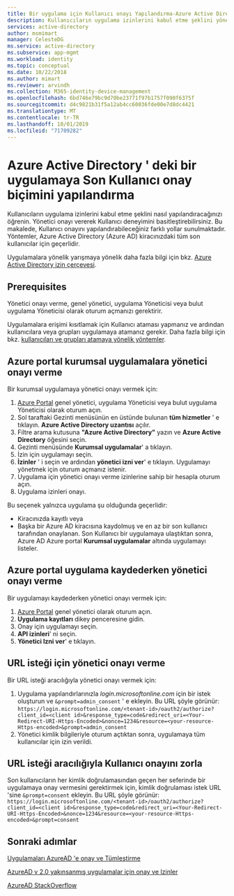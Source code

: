 ```yaml
---
title: Bir uygulama için Kullanıcı onayı Yapılandırma-Azure Active Directory | Microsoft Docs
description: Kullanıcıların uygulama izinlerini kabul etme şeklini yönetmeyi öğrenin. Yönetici onayı vererek Kullanıcı deneyimini basitleştirebilirsiniz. Bu yöntemler Azure Active Directory (Azure AD) kiracınızdaki tüm son kullanıcılar için geçerlidir.
services: active-directory
author: msmimart
manager: CelesteDG
ms.service: active-directory
ms.subservice: app-mgmt
ms.workload: identity
ms.topic: conceptual
ms.date: 10/22/2018
ms.author: mimart
ms.reviewer: arvindh
ms.collection: M365-identity-device-management
ms.openlocfilehash: 6bd746e79bc9d70be23771f97b1757f090f6375f
ms.sourcegitcommit: d4c9821b31f5a12ab4cc60036fde00e7d8dc4421
ms.translationtype: MT
ms.contentlocale: tr-TR
ms.lasthandoff: 10/01/2019
ms.locfileid: "71709282"
---
```

# <a name="configure-the-way-end-users-consent-to-an-application-in-azure-active-directory"></a>Azure Active Directory ' deki bir uygulamaya Son Kullanıcı onay biçimini yapılandırma
Kullanıcıların uygulama izinlerini kabul etme şeklini nasıl yapılandıracağınızı öğrenin. Yönetici onayı vererek Kullanıcı deneyimini basitleştirebilirsiniz. Bu makalede, Kullanıcı onayını yapılandırabileceğiniz farklı yollar sunulmaktadır. Yöntemler, Azure Active Directory (Azure AD) kiracınızdaki tüm son kullanıcılar için geçerlidir. 

Uygulamalara yönelik yarışmaya yönelik daha fazla bilgi için bkz. [Azure Active Directory izin çerçevesi](../develop/consent-framework.md).

## <a name="prerequisites"></a>Prerequisites

Yönetici onayı verme, genel yönetici, uygulama Yöneticisi veya bulut uygulama Yöneticisi olarak oturum açmanızı gerektirir.

Uygulamalara erişimi kısıtlamak için Kullanıcı ataması yapmanız ve ardından kullanıcılara veya grupları uygulamaya atamanız gerekir.  Daha fazla bilgi için bkz. [kullanıcıları ve grupları atamaya yönelik yöntemler](methods-for-assigning-users-and-groups.md).

## <a name="grant-admin-consent-to-enterprise-apps-in-the-azure-portal"></a>Azure portal kurumsal uygulamalara yönetici onayı verme

Bir kurumsal uygulamaya yönetici onayı vermek için:

1. [Azure Portal](https://portal.azure.com) genel yönetici, uygulama Yöneticisi veya bulut uygulama Yöneticisi olarak oturum açın.
2. Sol taraftaki Gezinti menüsünün en üstünde bulunan **tüm hizmetler** ' e tıklayın. **Azure Active Directory uzantısı** açılır.
3. Filtre arama kutusuna **"Azure Active Directory"** yazın ve **Azure Active Directory** öğesini seçin.
4. Gezinti menüsünde **Kurumsal uygulamalar**' a tıklayın.
5. İzin için uygulamayı seçin.
6. **İzinler** ' i seçin ve ardından **yönetici izni ver**' e tıklayın. Uygulamayı yönetmek için oturum açmanız istenir.
7. Uygulama için yönetici onayı verme izinlerine sahip bir hesapla oturum açın. 
8. Uygulama izinleri onayı.

Bu seçenek yalnızca uygulama şu olduğunda geçerlidir: 

- Kiracınızda kayıtlı veya
- Başka bir Azure AD kiracısına kaydolmuş ve en az bir son kullanıcı tarafından onaylanan. Son Kullanıcı bir uygulamaya ulaştıktan sonra, Azure AD Azure portal **Kurumsal uygulamalar** altında uygulamayı listeler.

## <a name="grant-admin-consent-when-registering-an-app-in-the-azure-portal"></a>Azure portal uygulama kaydederken yönetici onayı verme

Bir uygulamayı kaydederken yönetici onayı vermek için: 

1. [Azure Portal](https://portal.azure.com) genel yönetici olarak oturum açın.
2. **Uygulama kayıtları** dikey penceresine gidin.
3. Onay için uygulamayı seçin.
4. **API izinleri**' ni seçin.
5. **Yönetici Izni ver**' e tıklayın.


## <a name="grant-admin-consent-through-a-url-request"></a>URL isteği için yönetici onayı verme

Bir URL isteği aracılığıyla yönetici onayı vermek için:

1. Uygulama yapılandırlarınızla *login.microsoftonline.com* için bir istek oluşturun ve `&prompt=admin_consent` ' e ekleyin. Bu URL şöyle görünür: `https://login.microsoftonline.com/<tenant-id>/oauth2/authorize?client_id=<client id>&response_type=code&redirect_uri=<Your-Redirect-URI-Https-Encoded>&nonce=1234&resource=<your-resource-Https-encoded>&prompt=admin_consent`
2. Yönetici kimlik bilgileriyle oturum açtıktan sonra, uygulamaya tüm kullanıcılar için izin verildi.


## <a name="force-user-consent-through-a-url-request"></a>URL isteği aracılığıyla Kullanıcı onayını zorla

Son kullanıcıların her kimlik doğrulamasından geçen her seferinde bir uygulamaya onay vermesini gerektirmek için, kimlik doğrulaması istek URL 'sine `&prompt=consent` ekleyin.
Bu URL şöyle görünür: `https://login.microsoftonline.com/<tenant-id>/oauth2/authorize?client_id=<client id>&response_type=code&redirect_uri=<Your-Redirect-URI-Https-Encoded>&nonce=1234&resource=<your-resource-Https-encoded>&prompt=consent`

## <a name="next-steps"></a>Sonraki adımlar

[Uygulamaları AzureAD 'e onay ve Tümleştirme](../develop/quickstart-v1-integrate-apps-with-azure-ad.md)

[AzureAD v 2.0 yakınsanmış uygulamalar için onay ve Izinler](../develop/active-directory-v2-scopes.md)

[AzureAD StackOverflow](https://stackoverflow.com/questions/tagged/azure-active-directory)
